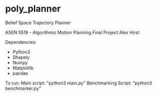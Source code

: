 # poly_planner
Belief Space Trajectory Planner

ASEN 5519 - Algorithmic Motion Planning Final Project
Alex Hirst

Dependencies:
- Python3
- Shapely
- Numpy
- Matplotlib
- pandas

To run:
Main script:
"python3 main.py"
Benchmarking Script:
"python3 benchmarker.py"
